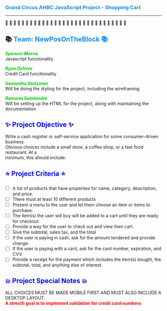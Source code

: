 ### <font color=#108ee9>  Grand Circus AHBC JavaScript Project - Shopping Cart</font>


---
:blue_book: :closed_book: :green_book:  :orange_book:  :notebook:  :ledger: :blue_book: :closed_book: :green_book:  :orange_book:  :notebook:  :ledger: :blue_book: :closed_book: :green_book:  :orange_book:  :notebook:  :ledger: :blue_book: :closed_book: :green_book:  :orange_book:  :notebook:  :ledger: :blue_book: :closed_book: :green_book:  :orange_book:  :notebook:  :ledger:
## :books: <font color=#108ee9> **Team: NewPosOnTheBlock** :books: </font>

<font color=#00cc00>**_Spencer Morris_**</font>    
Javascript functionality

<font color=#00cc00>**_Ryan DeVree_** </font>  
Credit Card funcitionality

<font color=#00cc00>**Samantha Stutzman**</font>  
Will be doing the styling for the project, including the wireframing

<font color=#00cc00>**_Ramona Saintandre_** </font>   
Will be setting up the HTML for the project, along with maintaining the documentation

## <font color=#0000ff> :sparkles: Project Objective :sparkles: </font>  

Write a cash register or self-service application for some consumer-driven business.  
Obvious choices include a small store, a coffee shop, or a fast food restaurant. At a  
minimum, this should include:

## <font color=#0000ff> :star: Project Criteria :star: </font>  

- [ ] A list of products that have properties for name, category, description, and
      price.
- [ ] There must at least 10 different products
- [ ] Present a menu to the user and let them choose an item or items to purchase.
- [ ] The item(s) the user will buy will be added to a cart until they are ready
      for checkout
- [ ] Provide a way for the user to check out and view their cart.
- [ ] Give the subtotal, sales tax, and the total
- [ ] If the user is paying in cash, ask for the amount tendered and provide change.
- [ ] If the user is paying with a card, ask for the card number, expiration, and CVV.
- [ ] Provide a receipt for the payment which includes the item(s) bought, the
      subtotal, total, and anything else of interest.

## <font color=#0000ff> :boom:  Project Special Notes  :boom: </font>

ALL CHOICES MUST BE MADE MOBILE FIRST AND MUST ALSO INCLUDE A DESKTOP LAYOUT.  
<font color=#FF0000>**A strecth goal is to implement validation for credit card numbers**</font>
